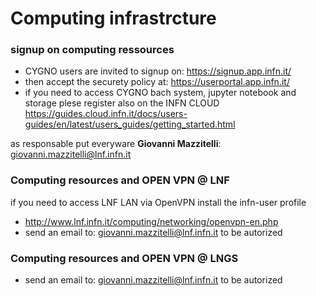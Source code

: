 # Computing infrastrcture

### signup on computing ressources
* CYGNO users are invited to signup on: https://signup.app.infn.it/ 
* then accept the securety policy at: https://userportal.app.infn.it/ 
* if you need to access CYGNO bach system, jupyter notebook and storage plese register also on the INFN CLOUD https://guides.cloud.infn.it/docs/users-guides/en/latest/users_guides/getting_started.html

as responsable put everyware **Giovanni Mazzitelli**: giovanni.mazzitelli@lnf.infn.it

### Computing resources and OPEN VPN @ LNF
if you need to access LNF LAN via OpenVPN install the infn-user profile
* http://www.lnf.infn.it/computing/networking/openvpn-en.php
* send an email to: giovanni.mazzitelli@lnf.infn.it to be autorized

### Computing resources and OPEN VPN @ LNGS
* send an email to: giovanni.mazzitelli@lnf.infn.it to be autorized
